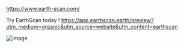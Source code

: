 
https://www.earth-scan.com/

Try EarthScan today !
https://app.earthscan.earth/preview?utm_medium=organic&utm_source=website&utm_content=earthscan

![image](https://github.com/user-attachments/assets/58605c5d-35d2-4692-b125-1b01a5158669)

